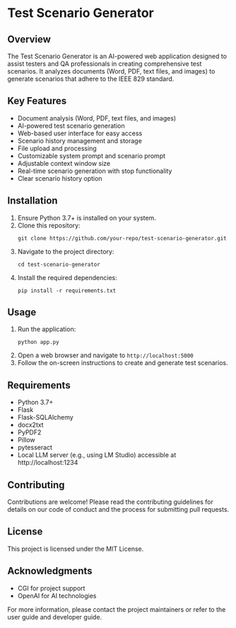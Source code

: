 # Test Scenario Generator

## Overview
The Test Scenario Generator is an AI-powered web application designed to assist testers and QA professionals in creating comprehensive test scenarios. It analyzes documents (Word, PDF, text files, and images) to generate scenarios that adhere to the IEEE 829 standard.

## Key Features
- Document analysis (Word, PDF, text files, and images)
- AI-powered test scenario generation
- Web-based user interface for easy access
- Scenario history management and storage
- File upload and processing
- Customizable system prompt and scenario prompt
- Adjustable context window size
- Real-time scenario generation with stop functionality
- Clear scenario history option

## Installation
1. Ensure Python 3.7+ is installed on your system.
2. Clone this repository:
   ```
   git clone https://github.com/your-repo/test-scenario-generator.git
   ```
3. Navigate to the project directory:
   ```
   cd test-scenario-generator
   ```
4. Install the required dependencies:
   ```
   pip install -r requirements.txt
   ```

## Usage
1. Run the application:
   ```
   python app.py
   ```
2. Open a web browser and navigate to `http://localhost:5000`
3. Follow the on-screen instructions to create and generate test scenarios.

## Requirements
- Python 3.7+
- Flask
- Flask-SQLAlchemy
- docx2txt
- PyPDF2
- Pillow
- pytesseract
- Local LLM server (e.g., using LM Studio) accessible at http://localhost:1234

## Contributing
Contributions are welcome! Please read the contributing guidelines for details on our code of conduct and the process for submitting pull requests.

## License
This project is licensed under the MIT License.

## Acknowledgments
- CGI for project support
- OpenAI for AI technologies

For more information, please contact the project maintainers or refer to the user guide and developer guide.
